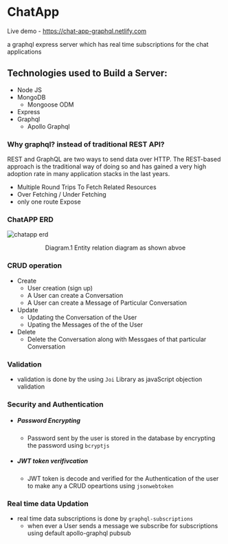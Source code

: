 # ChatApp

Live demo - https://chat-app-graphql.netlify.com

a graphql express server which has real time subscriptions for the chat applications

## Technologies used to Build a Server:
- Node JS
- MongoDB
  - Mongoose ODM
- Express
- Graphql
  - Apollo Graphql

### Why graphql? instead of traditional REST API?
REST and GraphQL are two ways to send data over HTTP. The REST-based approach is the traditional way of doing so and has gained a very    high adoption rate in many application stacks in the last years.
 - Multiple Round Trips To Fetch Related Resources
 - Over Fetching / Under Fetching
 - only one route Expose 

### ChatAPP ERD

![chatapp erd](https://user-images.githubusercontent.com/17231224/51190957-661baa80-1909-11e9-9c4d-6439679dbd31.png)

<p align="center"> Diagram.1 Entity relation diagram as shown abvoe</p>

### CRUD operation 
- Create
  - User creation (sign up)
  - A User can create a Conversation
  - A User can create a Message of Particular Conversation
- Update
  - Updating the Conversation of the User
  - Upating the Messages of the of the User
- Delete 
  - Delete the Conversation along with Messgaes of that particular Conversation

### Validation
- validation is done by the using `Joi` Library as javaScript objection validation
  
### Security and Authentication
- ##### Password Encrypting
  - Password sent by the user is stored in the database by encrypting the password using `bcryptjs`
- ##### JWT token verifivcation
  - JWT token is decode and verified for the Authentication of the user to make any a CRUD opeartions using `jsonwebtoken`
  
### Real time data Updation
- real time data subscriptions is done by `graphql-subscriptions`
  - when ever a User sends a message we subscribe for subscriptions using default apollo-graphql pubsub
